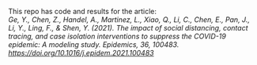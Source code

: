 This repo has code and results for the article:  
*Ge, Y., Chen, Z., Handel, A., Martinez, L., Xiao, Q., Li, C., Chen, E., Pan, J., Li, Y., Ling, F., & Shen, Y. (2021). The impact of social distancing, contact tracing, and case isolation interventions to suppress the COVID-19 epidemic: A modeling study. Epidemics, 36, 100483. https://doi.org/10.1016/j.epidem.2021.100483*
